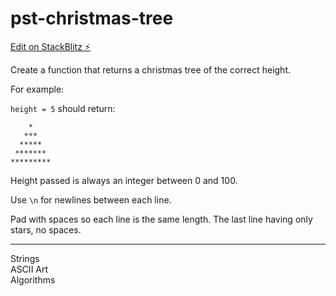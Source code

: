 # pst-christmas-tree

[Edit on StackBlitz ⚡️](https://stackblitz.com/edit/pst-christmas-tree)

<div class="description-content p-4">
<div class="markdown prose max-w-none mb-8" id="description"><p>Create a function that returns a christmas tree of the correct height.</p>
<p>For example:</p>
<p><code>height = 5</code> should return:</p>
<pre><code>    *    
   ***   
  *****  
 ******* 
*********
</code></pre>
<p>Height passed is always an integer between 0 and 100.</p>
<p>Use <code>\n</code> for newlines between each line.</p>
<p>Pad with spaces so each line is the same length. The last line having only stars, no spaces.</p>
</div>
<hr>
<div class="mt-4"><span><i class="icon-moon-tag "></i></span><div class="keyword-tag">Strings</div><div class="keyword-tag">ASCII Art</div><div class="keyword-tag">Algorithms</div></div>
</div>
